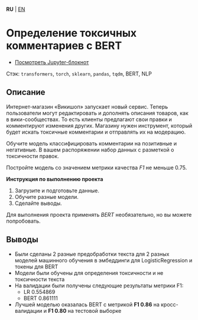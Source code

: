 **RU** | [EN](README.md)

# Определение токсичных комментариев с BERT

- [Посмотреть Jupyter-блокнот](toxic_comments_detection_ru.ipynb)

Стэк: `transformers`, `torch`, `sklearn`, `pandas`, `tqdm`, BERT, NLP

## Описание

Интернет-магазин «Викишоп» запускает новый сервис. Теперь пользователи могут редактировать и дополнять описания товаров, как в вики-сообществах. То есть клиенты предлагают свои правки и комментируют изменения других. Магазину нужен инструмент, который будет искать токсичные комментарии и отправлять их на модерацию. 

Обучите модель классифицировать комментарии на позитивные и негативные. В вашем распоряжении набор данных с разметкой о токсичности правок.

Постройте модель со значением метрики качества *F1* не меньше 0.75. 

**Инструкция по выполнению проекта**

1. Загрузите и подготовьте данные.
2. Обучите разные модели. 
3. Сделайте выводы.

Для выполнения проекта применять *BERT* необязательно, но вы можете попробовать.

## Выводы

- Были сделаны 2 разные предобработки текста для 2 разных моделей машинного обучения в эмбеддинги для LogisticRegression и токены для BERT
- Модели были обучены для определения токсичности и не токсичности текста
- На валидации были получены следующие результаты метрики F1:
  - LR 0.554869
  - BERT 0.861111
- Лучшей моделью оказалась BERT с метрикой **F1 0.86** на кросс-валидации и **F1 0.80** на тестовой выборке